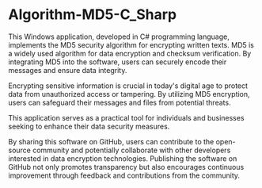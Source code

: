 # Algorithm-MD5-C_Sharp


This Windows application, developed in C# programming language, implements the MD5 security algorithm for encrypting written texts. MD5 is a widely used algorithm for data encryption and checksum verification. By integrating MD5 into the software, users can securely encode their messages and ensure data integrity.


Encrypting sensitive information is crucial in today's digital age to protect data from unauthorized access or tampering. By utilizing MD5 encryption, users can safeguard their messages and files from potential threats.

This application serves as a practical tool for individuals and businesses seeking to enhance their data security measures.

By sharing this software on GitHub, users can contribute to the open-source community and potentially collaborate with other developers interested in data encryption technologies. Publishing the software on GitHub not only promotes transparency but also encourages continuous improvement through feedback and contributions from the community.






